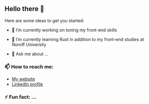 ## Hello there 👋

Here are some ideas to get you started:

- 🔭 I’m currently working on toning my front-end skills
- 🌱 I’m currently learning Rust in addition to my front-end studies at Noroff University

- 💬 Ask me about ...

### 📫 How to reach me:
- [My website](https://telecasternilsen.netlify.app/)
- [LinkedIn profile](https://www.linkedin.com/in/tele-caster-nilsen-7002b9249/)
  
### ⚡ Fun fact: ...

